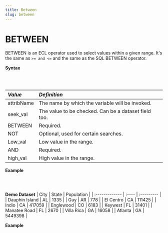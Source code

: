 ```yaml
---
title: Between
slug: between
---
```


# BETWEEN

BETWEEN is an ECL operator used to select values within a given range. It's the same as `>= and <=` and the same as the SQL BETWEEN operator.

**Syntax**
<pre>
    <EclCode 
    code="attr_name := seek_val BETWEEN low_val AND high_val;
    attr_name := seek_val NOT BETWEEN low_val AND high_val;
    ">
    </EclCode>
</pre>

| _Value_    | _Definition_ |
| :- | :- |
| attribName | The name by which the variable will be invoked. |
| seek_val | The value to be checked. Can be a dataset field too. |
| BETWEEN | Required. |
| NOT | Optional, used for certain searches. |
| Low_val | Low value in the range. |
| AND | Required. |
| high_val | High value in the range. |

**Example**
<pre>
    <EclCode
    id = "BetweenExp_1"
    tryMe="BetweenExp_1"
    code="// BETWEEN Examples:

    SomeInt := 12;
    SomeReal := 120.5;

    CheckIntOne := SomeInt BETWEEN 10 AND 200;
    CheckIntTwo := SomeInt NOT BETWEEN 10 AND 200;

    OUTPUT(CheckIntOne, NAMED('CheckIntOne'));
    OUTPUT(CheckIntTwo, NAMED('CheckIntTwo'));

    CheckRealOne := SomeReal BETWEEN 50 AND 65;
    CheckRealTwo := SomeReal NOT BETWEEN 150 AND 203.6;

    OUTPUT(CheckRealOne, NAMED('CheckRealOne'));
    OUTPUT(CheckRealTwo, NAMED('CheckRealTwo'))">
    </EclCode>
</pre>

**Demo Dataset**
| City           | State | Population |
| :------------- | :---- | :--------- |
| Dauphin Island | AL    | 1335       |
| Guy            | AR    | 778        |
| El Centro      | CA    | 111425     |
| Indio          | CA    | 417059     |
| Englewood      | CO    | 6183       |
| Keywest        | FL    | 31401      |
| Manatee Road   | FL    | 2670       |
| Villa Rica     | GA    | 16058      |
| Atlanta        | GA    | 5449398    |

**Example**
<pre>
    <EclCode
    id = "BetweenExp_2"
    tryMe="BetweenExp_2"
    code = "//BETWEEN Examples:
    //Examples using an inline dataset.

    Pop_Layout := RECORD
    STRING City;
    STRING State;
    INTEGER Population;
    END;

    Pop_DS := DATASET([
    {'Dauphin Island','AL',1335},
    {'Guy','AR',778},
    {'El Centro','CA',111425},
    {'Indio','CA',417059},
    {'Englewood','CO',6183},
    {'Keywest','FL',31401},
    {'Manatee Road','FL',2670},
    {'Villa Rica','GA',16058},
    {'Atlanta','GA',5449398}],
    Pop_Layout);

    PopEval_Layout := RECORD
    STRING City;
    STRING State
    BOOLEAN isMiddleSize;
    END;

    Eval_Town := PROJECT(Pop_DS,
    TRANSFORM(PopEval_Layout,
    SELF.isMiddleSize := LEFT.Population BETWEEN 5000 AND 30000;
    SELF := LEFT;
    ));

    OUTPUT(Eval_Town, NAMED('Eval_Town'));">
    </EclCode>
</pre>
